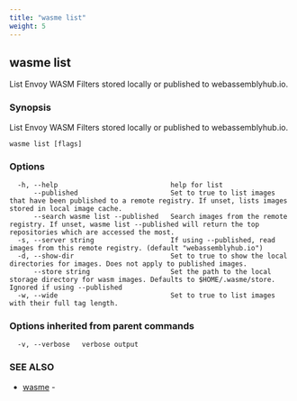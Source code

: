 ```yaml
---
title: "wasme list"
weight: 5
---
```

## wasme list

List Envoy WASM Filters stored locally or published to webassemblyhub.io.

### Synopsis

List Envoy WASM Filters stored locally or published to webassemblyhub.io.

```
wasme list [flags]
```

### Options

```
  -h, --help                            help for list
      --published                       Set to true to list images that have been published to a remote registry. If unset, lists images stored in local image cache.
      --search wasme list --published   Search images from the remote registry. If unset, wasme list --published will return the top repositories which are accessed the most.
  -s, --server string                   If using --published, read images from this remote registry. (default "webassemblyhub.io")
  -d, --show-dir                        Set to true to show the local directories for images. Does not apply to published images.
      --store string                    Set the path to the local storage directory for wasm images. Defaults to $HOME/.wasme/store. Ignored if using --published
  -w, --wide                            Set to true to list images with their full tag length.
```

### Options inherited from parent commands

```
  -v, --verbose   verbose output
```

### SEE ALSO

* [wasme](../wasme)	 - 

